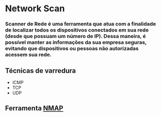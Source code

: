# Network Scan

### Scanner de Rede é uma ferramenta que atua com a finalidade de localizar todos os dispositivos conectados em sua rede (desde que possuam um número de IP). Dessa maneira, é possível manter as informações da sua empresa seguras, evitando que dispositivos ou pessoas não autorizadas acessem sua rede.

## Técnicas de varredura

- ICMP
- TCP
- UDP

## Ferramenta [NMAP](https://nmap.org/download.html)
